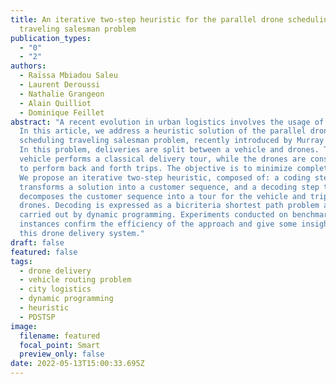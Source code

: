 ```yaml
---
title: An iterative two-step heuristic for the parallel drone scheduling
  traveling salesman problem
publication_types:
  - "0"
  - "2"
authors:
  - Raïssa Mbiadou Saleu
  - Laurent Deroussi
  - Nathalie Grangeon
  - Alain Quilliot
  - Dominique Feillet
abstract: "A recent evolution in urban logistics involves the usage of drones.
  In this article, we address a heuristic solution of the parallel drone
  scheduling traveling salesman problem, recently introduced by Murray and Chu.
  In this problem, deliveries are split between a vehicle and drones. The
  vehicle performs a classical delivery tour, while the drones are constrained
  to perform back and forth trips. The objective is to minimize completion time.
  We propose an iterative two-step heuristic, composed of: a coding step that
  transforms a solution into a customer sequence, and a decoding step that
  decomposes the customer sequence into a tour for the vehicle and trips for the
  drones. Decoding is expressed as a bicriteria shortest path problem and is
  carried out by dynamic programming. Experiments conducted on benchmark
  instances confirm the efficiency of the approach and give some insights on
  this drone delivery system."
draft: false
featured: false
tags:
  - drone delivery
  - vehicle routing problem
  - city logistics
  - dynamic programming
  - heuristic
  - PDSTSP
image:
  filename: featured
  focal_point: Smart
  preview_only: false
date: 2022-05-13T15:00:33.695Z
---
```

